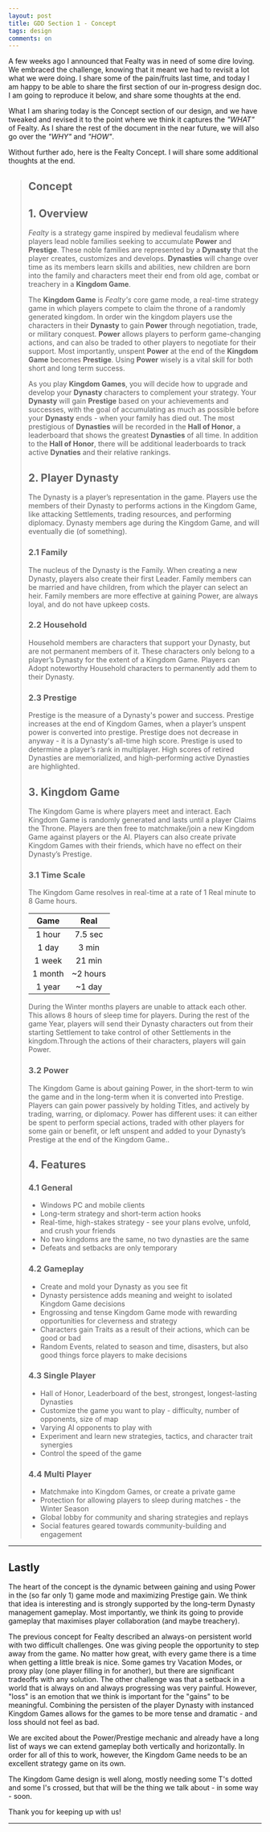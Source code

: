```yaml
---
layout: post
title: GDD Section 1 - Concept
tags: design
comments: on
---
```


A few weeks ago I announced that Fealty was in need of some dire loving. We embraced the challenge, knowing that it meant we had to revisit a lot what we were doing. I share some of the pain/fruits last time, and today I am happy to be able to share the first section of our in-progress design doc. I am going to reproduce it below, and share some thoughts at the end.

What I am sharing today is the Concept section of our design, and we have tweaked and revised it to the point where we think it captures the *"WHAT"* of Fealty. As I share the rest of the document in the near future, we will also go over the *"WHY"* and *"HOW"*.

Without further ado, here is the Fealty Concept. I will share some additional thoughts at the end.

>## Concept
>
>## 1. Overview
>
>*Fealty* is a strategy game inspired by medieval feudalism where players lead noble families seeking to accumulate **Power** and **Prestige**. These noble families are represented by a **Dynasty** that the player creates, customizes and develops. **Dynasties** will change over time as its members learn skills and abilities, new children are born into the family and characters meet their end from old age, combat or treachery in a **Kingdom Game**.
>
>The **Kingdom Game** is *Fealty's* core game mode, a real-time strategy game in which players compete to claim the throne of a randomly generated kingdom. In order win the kingdom players use the characters in their **Dynasty** to gain **Power** through negotiation, trade, or military conquest. **Power** allows players to perform game-changing actions, and can also be traded to other players to negotiate for their support. Most importantly, unspent **Power** at the end of the **Kingdom Game** becomes **Prestige**. Using **Power** wisely is a vital skill for both short and long term success.
>
>As you play **Kingdom Games**, you will decide how to upgrade and develop your **Dynasty** characters to complement your strategy. Your **Dynasty** will gain **Prestige** based on your achievements and successes, with the goal of accumulating as much as possible before your **Dynasty** ends - when your family has died out. The most prestigious of **Dynasties** will be recorded in the **Hall of Honor**, a leaderboard that shows the greatest **Dynasties** of all time. In addition to the **Hall of Honor**, there will be additional leaderboards to track active **Dynaties** and their relative rankings.
>
>## 2. Player Dynasty
>
>The Dynasty is a player’s representation in the game. Players use the members of their Dynasty to performs actions in the Kingdom Game, like attacking Settlements, trading resources, and performing diplomacy. Dynasty members age during the Kingdom Game, and will eventually die (of something).
>
>### 2.1 Family
>
>The nucleus of the Dynasty is the Family. When creating a new Dynasty, players also create their first Leader. Family members can be married and have children, from which the player can select an heir. Family members are more effective at gaining Power, are always loyal, and do not have upkeep costs.
>
>### 2.2 Household
>
>Household members are characters that support your Dynasty, but are not permanent members of it. These characters only belong to a player’s Dynasty for the extent of a Kingdom Game. Players can Adopt noteworthy Household characters to permanently add them to their Dynasty.
>
>### 2.3 Prestige
>
>Prestige is the measure of a Dynasty's power and success. Prestige increases at the end of Kingdom Games, when a player’s unspent power is converted into prestige. Prestige does not decrease in anyway - it is a Dynasty's all-time high score. Prestige is used to determine a player’s rank in multiplayer. High scores of retired Dynasties are memorialized, and high-performing active Dynasties are highlighted.
>
>## 3. Kingdom Game
>
>The Kingdom Game is where players meet and interact. Each Kingdom Game is randomly generated and lasts until a player Claims the Throne. Players are then free to matchmake/join a new Kingdom Game against players or the AI. Players can also create private Kingdom Games with their friends, which have no effect on their Dynasty’s Prestige.
>
>### 3.1 Time Scale
>
>The Kingdom Game resolves in real-time at a rate of 1 Real minute to 8 Game hours.
>
>| Game          | Real          |
>| :-----------: |:-------------:|
>| 1 hour        | 7.5 sec       |
>| 1 day         | 3 min         |
>| 1 week        | 21 min        |
>| 1 month       | ~2 hours      |
>| 1 year        | ~1 day        |
>
>During the Winter months players are unable to attack each other. This allows 8 hours of sleep time for players. During the rest of the game Year, players will send their Dynasty characters out from their starting Settlement to take control of other Settlements in the kingdom.Through the actions of their characters, players will gain Power.
>
>### 3.2 Power
>
>The Kingdom Game is about gaining Power, in the short-term to win the game and in the long-term when it is converted into Prestige. Players can gain power passively by holding Titles, and actively by trading, warring, or diplomacy. Power has different uses: it can either be spent to perform special actions, traded with other players for some gain or benefit, or left unspent and added to your Dynasty’s Prestige at the end of the Kingdom Game..
>
>## 4. Features
>
>### 4.1 General
>
>* Windows PC and mobile clients
>* Long-term strategy and short-term action hooks
>* Real-time, high-stakes strategy - see your plans evolve, unfold, and crush your friends
>* No two kingdoms are the same, no two dynasties are the same
>* Defeats and setbacks are only temporary
>
>### 4.2 Gameplay
>
>* Create and mold your Dynasty as you see fit
>* Dynasty persistence adds meaning and weight to isolated Kingdom Game decisions
>* Engrossing and tense Kingdom Game mode with rewarding opportunities for cleverness and strategy
>* Characters gain Traits as a result of their actions, which can be good or bad
>* Random Events, related to season and time, disasters, but also good things force players to make decisions
>
>### 4.3 Single Player
>
>* Hall of Honor, Leaderboard of the best, strongest, longest-lasting Dynasties
>* Customize the game you want to play - difficulty, number of opponents, size of map
>* Varying AI opponents to play with
>* Experiment and learn new strategies, tactics, and character trait synergies
>* Control the speed of the game
>
>### 4.4 Multi Player
>
>* Matchmake into Kingdom Games, or create a private game
>* Protection for allowing players to sleep during matches - the Winter Season
>* Global lobby for community and sharing strategies and replays
>* Social features geared towards community-building and engagement

---

## Lastly

The heart of the concept is the dynamic between gaining and using Power in the (so far only 1) game mode and maximizing Prestige gain. We think that idea is interesting and is strongly supported by the long-term Dynasty management gameplay. Most importantly, we think its going to provide gameplay that maximises player collaboration (and maybe treachery).

The previous concept for Fealty described an always-on persistent world with two difficult challenges. One was giving people the opportunity to step away from the game. No matter how great, with every game there is a time when getting a little break is nice. Some games try Vacation Modes, or proxy play (one player filling in for another), but there are significant tradeoffs with any solution. The other challenge was that a setback in a world that is always on and always progressing was very painful. However, "loss" is an emotion that we think is important for the "gains" to be meaningful. Combining the persisten of the player Dynasty with instanced Kingdom Games allows for the games to be more tense and dramatic - and loss should not feel as bad.

We are excited about the Power/Prestige mechanic and already have a long list of ways we can extend gameplay both vertically and horizontally. In order for all of this to work, however, the Kingdom Game needs to be an excellent strategy game on its own.

The Kingdom Game design is well along, mostly needing some T's dotted and some I's crossed, but that will be the thing we talk about - in some way - soon.

Thank you for keeping up with us!

---

